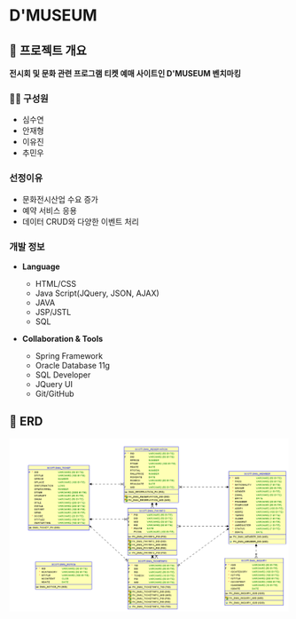 # D'MUSEUM
## 📌 프로젝트 개요

**전시회 및 문화 관련 프로그램 티켓 예매 사이트인 D'MUSEUM 벤치마킹**

### 👩‍💻 구성원
* 심수연
* 안재형
* 이유진
* 추민우

### 선정이유
* 문화전시산업 수요 증가
* 예약 서비스 응용
* 데이터 CRUD와 다양한 이벤트 처리

### 개발 정보
* **Language**
  * HTML/CSS
  * Java Script(JQuery, JSON, AJAX)
  * JAVA
  * JSP/JSTL
  * SQL

* **Collaboration & Tools**
  * Spring Framework
  * Oracle Database 11g
  * SQL Developer
  * JQuery UI
  * Git/GitHub


## 📌 ERD

<img src = "./img/DMU_ERD.png">
